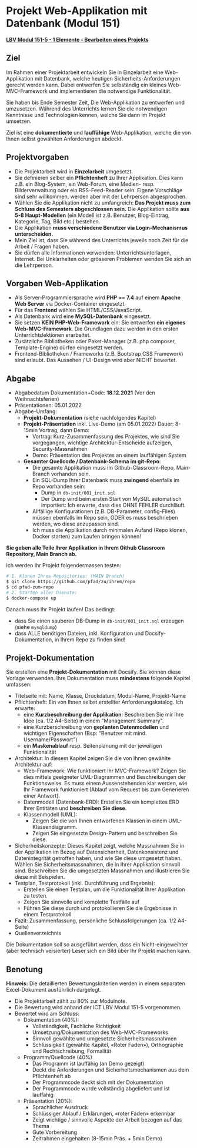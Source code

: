 Projekt Web-Applikation mit Datenbank (Modul 151)
==================================================

[**LBV Modul 151-5 - 1 Elemente - Bearbeiten eines Projekts**](https://cf.ict-berufsbildung.ch/modules.php?name=Mbk&a=20101&cmodnr=151&noheader=1)

Ziel
--------

Im Rahmen einer Projektarbeit entwickeln Sie in Einzelarbeit eine Web-Applikation mit Datenbank, welche heutigen Sicherheits-Anforderungen gerecht werden kann.
Dabei entwerfen Sie selbständig ein kleines Web-MVC-Framework und implementieren die notwendige Funktionalität.

Sie haben bis Ende Semester Zeit, Die Web-Applikation zu entwerfen und umzusetzen. Während des Unterrichts lernen Sie die notwendigen Kenntnisse 
und Technologien kennen, welche Sie dann im Projekt umsetzen.

Ziel ist eine **dokumentierte** und **lauffähige** Web-Applikation, welche die von Ihnen selbst gewählten Anforderungen abdeckt.

Projektvorgaben
----------------

* Die Projektarbeit wird in **Einzelarbeit** umgesetzt.
* Sie definieren selber ein **Pflichtenheft** zu Ihrer Applikation. Dies kann z.B. ein Blog-System, ein Web-Forum, eine Medien- resp. Bilderverwaltung
  oder ein RSS-Feed-Reader sein. Eigene Vorschläge sind sehr willkommen, werden aber mit der Lehrperson abgesprochen.
* Wählen Sie die Applikation nicht zu umfangreich: **Das Projekt muss zum Schluss des Semesters abgeschlossen sein.**
  Die Applikation sollte **aus 5-8 Haupt-Modellen** (ein Modell ist z.B. Benutzer, Blog-Eintrag, Kategorie, Tag, Bild etc.) bestehen.
* Die Applikation **muss verschiedene Benutzer via Login-Mechanismus unterscheiden.**
* Mein Ziel ist, dass Sie während des Unterrichts jeweils noch Zeit für die Arbeit / Fragen haben.
* Sie dürfen alle Informationen verwenden: Unterrichtsunterlagen, Internet. Bei Unklarheiten oder grösseren Problemen wenden Sie sich an die Lehrperson.

Vorgaben Web-Applikation
---------------------------
* Als Server-Programmiersprache wird **PHP >= 7.4** auf einem **Apache Web Server** via Docker-Container eingesetzt.
* Für das **Frontend** wählen Sie HTML/CSS/JavaScript.
* Als Datenbank wird eine **MySQL-Datenbank** eingesetzt.
* Sie setzen **KEIN PHP-Web-Framework** ein: Sie entwerfen **ein eigenes Web-MVC-Framework**. Die Grundlagen dazu werden in den ersten Unterrichtslektionen erarbeitet.
* Zusätzliche Bibliotheken oder Paket-Manager (z.B. php composer, Template-Engine) dürfen eingesetzt werden.
* Frontend-Bibliotheken / Frameworks (z.B. Bootstrap CSS Framework) sind erlaubt. Das Aussehen / UI-Design wird aber NICHT bewertet.

Abgabe
--------
* Abgabedatum Dokumentation+Code: **18.12.2021** (Vor den Weihnachtsferien)
* Präsentationen: 05.01.2022
* Abgabe-Umfang:
  * **Projekt-Dokumentation** (siehe nachfolgendes Kapitel)
  * **Projekt-Präsentation** inkl. Live-Demo (am 05.01.2022)
    Dauer: 8-15min Vortrag, dann Demo:
    * Vortrag: Kurz-Zusammenfassung des Projektes, wie sind Sie vorgegangen, wichtige Architektur-Entscheide aufzeigen, Security-Massnahmen
    * Demo: Präsentation des Projektes an einem lauffähigen System
  * **Gesamter Quellcode / Datenbank-Schema im git-Repo**:
    * Die gesamte Applikation muss im Github-Classroom-Repo, Main-Branch vorhanden sein.
    * Ein SQL-Dump Ihrer Datenbank muss **zwingend** ebenfalls im Repo vorhanden sein:
      * Dump in `db-init/001_init.sql`
      * Der Dump wird beim ersten Start von MySQL automatisch importiert: Ich erwarte, dass dies OHNE FEHLER durchläuft.
    * Allfällige Konfigurationen (z.B. DB-Parameter, config-Files) müssen ebenfalls im Repo sein, ODER es muss beschrieben werden,
      wo diese anzupassen sind.
    * Ich muss die Applikation durch minimalen Aufand (Repo klonen, Docker starten) zum Laufen bringen können!

**Sie geben alle Teile Ihrer Applikation in Ihrem Github Classroom Repository, Main Branch ab.**

Ich werden Ihr Projekt folgendermassen testen:

```sh
# 1. Klonen Ihres Repositories: (MAIN Branch)
$ git clone https://github.com/pfad/zu/ihrem/repo
$ cd pfad-zum-repo
# 2. Starten aller Dienste:
$ docker-compose up
```

Danach muss Ihr Projekt laufen! Das bedingt:

* dass Sie einen sauberen DB-Dump in `db-init/001_init.sql` erzeugen (siehe `mysqldump`)
* dass ALLE benötigen Dateien, inkl. Konfiguration und Docsify-Dokumentation, in Ihrem Repo zu finden sind!

Projekt-Dokumentation
-----------------------

Sie erstellen eine **Projekt-Dokumentation** mit Docsify. Sie können diese Vorlage verwenden.
Ihre Dokumentation muss **mindestens** folgende Kapitel umfassen:

* Titelseite mit: Name, Klasse, Druckdatum, Modul-Name, Projekt-Name
* Pflichtenheft: Ein von Ihnen selbst erstellter Anforderungskatalog. Ich erwarte:
  * eine **Kurzbeschreibung der Applikation**: Beschreiben Sie mir Ihre Idee (ca. 1/2 A4-Seite) in einem "Management Summary".
  * eine Kurzberschreibung von **geplanten Datenmodellen** und wichtigen Eigenschaften (Bsp: "Benutzer mit mind. Username/Passwort")
  * ein **Maskenablauf** resp. Seitenplanung mit der jeweiligen Funktionalität
* Architektur: In diesem Kapitel zeigen Sie die von Ihnen gewählte Architektur auf:
    * Web-Framework: Wie funktioniert Ihr MVC-Framework? Zeigen Sie dies mittels
      geeigneter UML-Diagrammen und Beschreibungen der Funktionsweise. Es muss einem Aussenstehenden klar werden,
      wie Ihr Framework funktioniert (Ablauf vom Request bis zum Generieren einer Antwort).
    * Datenmodell (Datenbank-ERD): Erstellen Sie ein komplettes ERD Ihrer Entitäten und **beschreiben Sie diese**.
    * Klassenmodell (UML):
      * Zeigen Sie die von Ihnen entworfenen Klassen in einem UML-Klassendiagramm.
      * Zeigen Sie eingesetzte Design-Pattern und beschreiben Sie diese.
* Sicherheitskonzepte: Dieses Kapitel zeigt, welche Massnahmen Sie in der Applikation im Bezug auf Datensicherheit, Datenkonsistenz und Datenintegrität getroffen haben, und wie Sie diese umgesetzt haben. Wählen Sie Sicherheitsmassnahmen, die in Ihrer Applikation sinnvoll sind.
  Beschreiben Sie die umgesetzten Massnahmen und illustrieren Sie diese mit Beispielen.
* Testplan, Testprotokoll (inkl. Durchführung und Ergebnis):
  * Erstellen Sie einen Testplan, um die Funktionalität Ihrer Applikation zu testen.
  * Zeigen Sie sinnvolle und komplette Testfälle auf
  * Führen Sie diese durch und protokollieren Sie die Ergebnisse in einem Testprotokoll
* Fazit: Zusammenfassung, persönliche Schlussfolgerungen (ca. 1/2 A4-Seite)
* Quellenverzeichnis

Die Dokumentation soll so ausgeführt werden, dass ein Nicht-eingeweihter (aber technisch versierter) Leser sich ein Bild über Ihr Projekt machen kann.

Benotung
-----------

**Hinweis:** Die detaillierten Bewertungskriterien werden in einem separaten Excel-Dokument ausführlich dargelegt.

* Die Projektarbeit zählt zu 80% zur Modulnote.
* Die Bewertung wird anhand der ICT LBV Modul 151-5 vorgenommen.
* Bewertet wird am Schluss:
  * Dokumentation (40%):
    * Vollständigkeit, Fachliche Richtigkeit
    * Umsetzung/Dokumentation des Web-MVC-Frameworks
    * Sinnvoll gewählte und umgesetzte Sicherheitsmassnahmen
    * Schlüssigkeit (gewählte Kapitel, «Roter Faden»), Orthographie und Rechtschreibung, Formalität
  * Programm/Quellcode (40%)
    * Das Programm ist lauffähig (an Demo gezeigt)
    * Deckt die Anforderungen und Sicherheitsmechanismen aus dem Pflichtenheft ab
    * Der Programmcode deckt sich mit der Dokumentation
    * Der Programmcode wurde vollständig abgeliefert und ist lauffähig
  * Präsentation (20%):
    * Sprachlicher Ausdruck
    * Schlüssiger Ablauf / Erklärungen, «roter Faden» erkennbar
    * Zeigt wichtige / sinnvolle Aspekte der Arbeit bezogen auf das Thema
    * Gute Vorbereitung
    * Zeitrahmen eingehalten (8-15min Präs. + 5min Demo)

